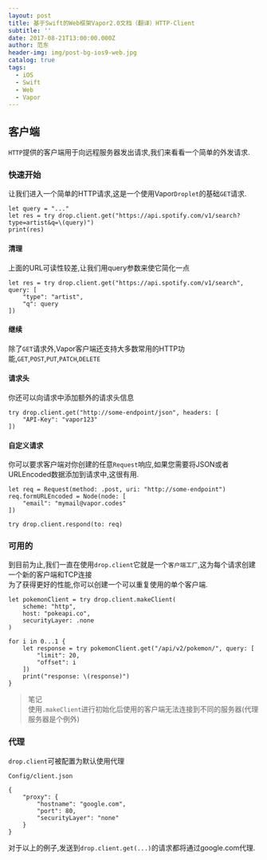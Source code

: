 ```yaml
---
layout: post
title: 基于Swift的Web框架Vapor2.0文档（翻译）HTTP-Client
subtitle: ''
date: 2017-08-21T13:00:00.000Z
author: 范东
header-img: img/post-bg-ios9-web.jpg
catalog: true
tags:
  - iOS
  - Swift
  - Web
  - Vapor
---
```


## 客户端

`HTTP`提供的客户端用于向远程服务器发出请求,我们来看看一个简单的外发请求.

### 快速开始

让我们进入一个简单的HTTP请求,这是一个使用Vapor`Droplet`的基础`GET`请求.

```
let query = "..."
let res = try drop.client.get("https://api.spotify.com/v1/search?type=artist&q=\(query)")
print(res)
```

#### 清理

上面的URL可读性较差,让我们用query参数来使它简化一点

```
let res = try drop.client.get("https://api.spotify.com/v1/search", query: [
    "type": "artist", 
    "q": query
])
```

#### 继续

除了`GET`请求外,Vapor客户端还支持大多数常用的HTTP功能,`GET`,`POST`,`PUT`,`PATCH`,`DELETE`

#### 请求头

你还可以向请求中添加额外的请求头信息

```
try drop.client.get("http://some-endpoint/json", headers: [
    "API-Key": "vapor123"
])
```

#### 自定义请求

你可以要求客户端对你创建的任意`Request`响应,如果您需要将JSON或者URLEncoded数据添加到请求中,这很有用.

```
let req = Request(method: .post, uri: "http://some-endpoint")
req.formURLEncoded = Node(node: [
    "email": "mymail@vapor.codes"
])

try drop.client.respond(to: req)
```

### 可用的

到目前为止,我们一直在使用`drop.client`它就是一个`客户端工厂`,这为每个请求创建一个新的客户端和TCP连接  
为了获得更好的性能,你可以创建一个可以重复使用的单个客户端.

```
let pokemonClient = try drop.client.makeClient(
    scheme: "http", 
    host: "pokeapi.co",
    securityLayer: .none
)

for i in 0...1 {
    let response = try pokemonClient.get("/api/v2/pokemon/", query: [
        "limit": 20, 
        "offset": i
    ])
    print("response: \(response)")
}
```

> 笔记  
> 使用`.makeClient`进行初始化后使用的客户端无法连接到不同的服务器\(代理服务器是个例外\)

### 代理

`drop.client`可被配置为默认使用代理

```
Config/client.json
```

```
{
    "proxy": {
        "hostname": "google.com", 
        "port": 80,
        "securityLayer": "none"
    }
}
```

对于以上的例子,发送到`drop.client.get(...)`的请求都将通过google.com代理.

